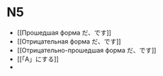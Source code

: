 # N5
- [[Прошедшая форма だ、です]]
- [[Отрицательная форма だ、です]]
- [[Отрицательно-прошедшая форма だ、です]]
- [[「A」にする]]
- 